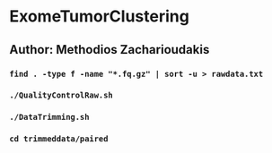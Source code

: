 # ExomeTumorClustering
## Author: Methodios Zacharioudakis
### `find . -type f -name "*.fq.gz" | sort -u > rawdata.txt`
### `./QualityControlRaw.sh`
### `./DataTrimming.sh`
### `cd trimmeddata/paired`
